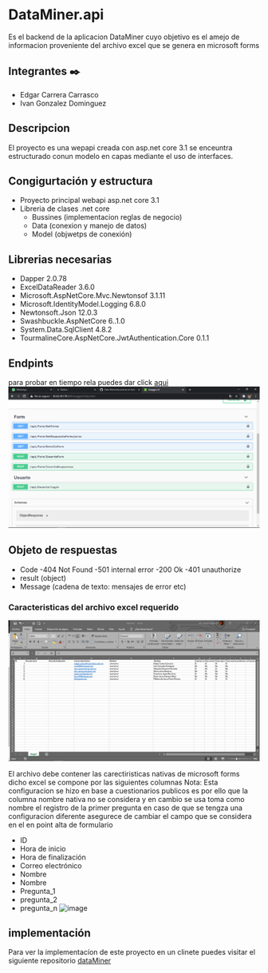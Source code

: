# DataMiner.api
Es el backend de la aplicacion DataMiner cuyo objetivo es el amejo de informacion proveniente del archivo excel que se genera en microsoft forms
## Integrantes ✒️
* Edgar Carrera Carrasco 
* Ivan Gonzalez Dominguez
## Descripcion
El proyecto es una wepapi creada con asp.net core 3.1 se enceuntra estructurado conun modelo en capas mediante el uso de interfaces.

## Congigurtación y estructura
- Proyecto principal webapi asp.net core 3.1
- Libreria de clases .net core
    - Bussines (implementacion reglas de negocio)
    - Data (conexion y manejo de datos)
    - Model (objwetps de conexión)

## Librerias necesarias
* Dapper 2.0.78
* ExcelDataReader 3.6.0
* Microsoft.AspNetCore.Mvc.Newtonsof 3.1.11
* Microsoft.IdentityModel.Logging 6.8.0
* Newtonsoft.Json 12.0.3
* Swashbuckle.AspNetCore 6..1.0
* System.Data.SqlClient 4.8.2
* TourmalineCore.AspNetCore.JwtAuthentication.Core 0.1.1
 
 ## Endpints
 para probar en tiempo rela puedes dar click [aqui](https://45.63.18.178:449/swagger/index.html)
 ![img](https://github.com/Edgar0710/Data-Miner/blob/main/documents/api.PNG)
 
 ## Objeto  de respuestas
 - Code
    -404 Not Found
    -501 internal error
    -200 Ok
    -401 unauthorize
- result (object)
- Message (cadena de texto: mensajes de error etc)

### Caracteristicas del archivo excel requerido
![img](https://github.com/Edgar0710/Data-Miner/blob/main/documents/excel.PNG)

El archivo debe contener las carectiristicas  nativas de microsoft forms  dicho excel se compone por las siguientes columnas
Nota: Esta configuracion se hizo en base a cuestionarios publicos es por ello que la columna nombre nativa no se considera y en cambio se usa 
toma como nombre el registro de la primer pregunta en caso de que se tengza una configuracion diferente asegurece de cambiar el campo que se considera en el en point alta de formulario
- ID	
- Hora de inicio	
- Hora de finalización	
- Correo electrónico	
- Nombre	 
- Nombre 
- Pregunta_1  
- pregunta_2  
- pregunta_n
![image](https://user-images.githubusercontent.com/60529884/111859120-06175900-8904-11eb-8d42-73abdea7130d.png)

## implementación
Para ver la implementacíon de este proyecto en un clinete puedes visitar el siguiente repositorio
[dataMiner](https://github.com/Edgar0710/Data-Miner)

